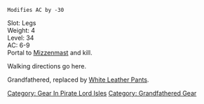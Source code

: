 `Modifies AC by -30`

Slot: Legs  
Weight: 4  
Level: 34  
AC: 6-9  
Portal to [Mizzenmast](Mizzenmast "wikilink") and kill.

Walking directions go here.

Grandfathered, replaced by [White Leather
Pants](White_Leather_Pants "wikilink").

[Category: Gear In Pirate Lord
Isles](Category:_Gear_In_Pirate_Lord_Isles "wikilink") [Category:
Grandfathered Gear](Category:_Grandfathered_Gear "wikilink")
